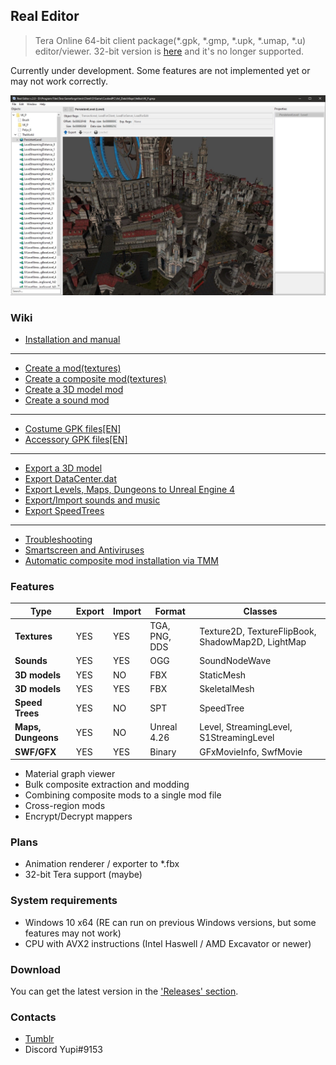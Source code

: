 ## Real Editor
> Tera Online 64-bit client package(\*.gpk, \*.gmp, \*.upk, \*.umap, \*.u) editor/viewer. 32-bit version is [here](https://github.com/VenoMKO/Real-Editor) and it's no longer supported.

Currently under development. Some features are not implemented yet or may not work correctly.

![Header Screenshot](.gitresources/header.jpg)

### Wiki

* [Installation and manual](https://github.com/VenoMKO/RealEditor/wiki/Installation-and-manual)

***

* [Create a mod(textures)](https://github.com/VenoMKO/RealEditor/wiki/Create-a-mod)
* [Create a composite mod(textures)](https://github.com/VenoMKO/RealEditor/wiki/Create-a-composite-mod)
* [Create a 3D model mod](https://github.com/VenoMKO/RealEditor/wiki/Edit-3D-models)
* [Create a sound mod](https://github.com/VenoMKO/RealEditor/wiki/Export-and-Import-music-and-sounds)

***

* [Costume GPK files[EN]](https://github.com/VenoMKO/RealEditor/wiki/Costumes-and-their-GPK-files-%5BEN%5D)
* [Accessory GPK files[EN]](https://github.com/VenoMKO/RealEditor/wiki/Accessories-and-their-GPK-files-%5BEN%5D)

***

* [Export a 3D model](https://github.com/VenoMKO/RealEditor/wiki/Export-a-3D-model)
* [Export DataCenter.dat](https://github.com/VenoMKO/RealEditor/wiki/Export-DataCenter.dat-as-XML-or-JSON)
* [Export Levels, Maps, Dungeons to Unreal Engine 4](https://github.com/VenoMKO/RealEditor/wiki/Export-Levels,-Maps,-Dungeons-to-Unreal-Engine-4)
* [Export/Import sounds and music](https://github.com/VenoMKO/RealEditor/wiki/Export-and-Import-music-and-sounds)
* [Export SpeedTrees](https://github.com/VenoMKO/RealEditor/wiki/Export-trees-foliage(SpeedTree)-3D-models)

***

* [Troubleshooting](https://github.com/VenoMKO/RealEditor/wiki/Troubleshooting)
* [Smartscreen and Antiviruses](https://github.com/VenoMKO/RealEditor/wiki/Smartscreen-and-Antiviruses)
* [Automatic composite mod installation via TMM](https://github.com/VenoMKO/TMM#tmm-tera-mod-manager)

### Features

| Type | Export | Import | Format | Classes |
| --- | --- | --- | --- | --- |
| **Textures** | YES | YES | TGA, PNG, DDS | Texture2D, TextureFlipBook, ShadowMap2D, LightMap |
| **Sounds** | YES | YES | OGG | SoundNodeWave |
| **3D models** | YES | NO | FBX | StaticMesh |
| **3D models** | YES | YES | FBX | SkeletalMesh |
| **Speed Trees** | YES | NO | SPT | SpeedTree |
| **Maps, Dungeons** | YES | NO | Unreal 4.26 | Level, StreamingLevel, S1StreamingLevel |
| **SWF/GFX** | YES | YES | Binary | GFxMovieInfo, SwfMovie |


* Material graph viewer
* Bulk composite extraction and modding
* Combining composite mods to a single mod file
* Cross-region mods
* Encrypt/Decrypt mappers

### Plans

* Animation renderer / exporter to *.fbx
* 32-bit Tera support (maybe)

### System requirements

* Windows 10 x64 (RE can run on previous Windows versions, but some features may not work)
* CPU with AVX2 instructions (Intel Haswell / AMD Excavator or newer)

### Download

You can get the latest version in the ['Releases' section](https://github.com/VenoMKO/RealEditor/releases).

### Contacts

* [Tumblr](https://yupimods.tumblr.com/)
* Discord Yupi#9153
